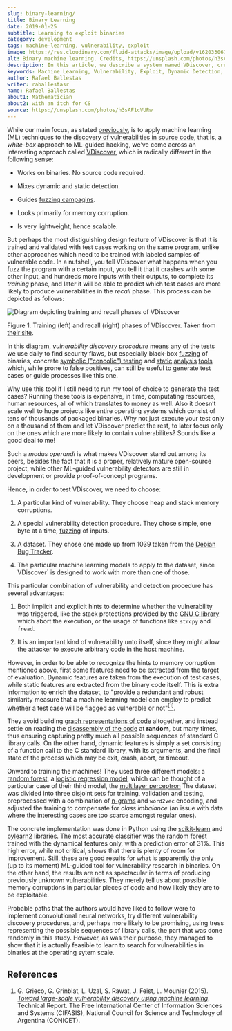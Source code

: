 ```yaml
---
slug: binary-learning/
title: Binary Learning
date: 2019-01-25
subtitle: Learning to exploit binaries
category: development
tags: machine-learning, vulnerability, exploit
image: https://res.cloudinary.com/fluid-attacks/image/upload/v1620330672/blog/binary-learning/cover_ejwzaw.webp
alt: Binary machine learning. Credits, https://unsplash.com/photos/h3sAF1cVURw
description: In this article, we describe a system named VDiscover, created from the ground up to learn vulnerabilities in binary code without access to the source.
keywords: Machine Learning, Vulnerability, Exploit, Dynamic Detection, Static Detection, Security, VDiscover, Ethical Hacking, Pentesting
author: Rafael Ballestas
writer: raballestasr
name: Rafael Ballestas
about1: Mathematician
about2: with an itch for CS
source: https://unsplash.com/photos/h3sAF1cVURw
---
```


While our main focus, as stated [previously](../machine-learning-hack/),
is to apply machine learning (ML) techniques to the
[discovery of vulnerabilities in source code](../../solutions/secure-code-review/),
that is, a *white-box* approach to
ML-guided hacking, we’ve come across an interesting approach called
[VDiscover](http://www.vdiscover.org/), which is radically different
in the following sense:

- Works on binaries. No source code required.

- Mixes dynamic and static detection.

- Guides [fuzzing campagins](../infinite-monkey-fuzzer/).

- Looks primarily for memory corruption.

- Is very lightweight, hence scalable.

But perhaps the most distiguishing design feature of VDiscover is that
it is trained and validated with test cases working on the same program,
unlike other approaches which need to be trained with labeled samples of
vulnerable code. In a nutshell, you tell VDiscover what happens when
you fuzz the program with a certain input, you tell it that it crashes
with some other input, and hundreds more inputs with their outputs, to
complete its *training* phase, and later it will be able to predict
which test cases are more likely to produce vulnerabilities in the
*recall* phase. This process can be depicted as follows:

<div class="imgblock">

![Diagram depicting training and recall phases of VDiscover](https://res.cloudinary.com/fluid-attacks/image/upload/v1620330671/blog/binary-learning/vdisc_zba7nl.webp)

<div class="title">

Figure 1. Training (left) and recall (right) phases of VDiscover.
Taken from [their site](http://www.vdiscover.org/).

</div>

</div>

In this diagram, *vulnerability discovery procedure* means any of the
[tests](../categories/attacks/) we use daily to find security flaws, but
especially black-box [fuzzing](../infinite-monkey-fuzzer) of binaries,
concrete [symbolic ("concolic") testing](../symbolic-execution-mortals)
and [static](../pars-orationis-secura/)
[analysis](../importance-pentesting/) [tools](../replaced-machines/)
which, while prone to false positives, can still be useful to generate
test cases or guide processes like this one.

Why use this tool if I still need to run my tool of choice to generate
the test cases? Running these tools is expensive, in time, computating
resources, human resources, all of which translates to money as well.
Also it doesn’t scale well to huge projects like entire operating
systems which consist of tens of thousands of packaged binaries. Why not
just execute your test only on a thousand of them and let VDiscover
predict the rest, to later focus only on the ones which are more likely
to contain vulnerabilites? Sounds like a good deal to me\!

Such a *modus operandi* is what makes VDiscover stand out among its
peers, besides the fact that it is a proper, relatively mature
open-source project, while other ML-guided vulnerability detectors are
still in development or provide proof-of-concept programs.

Hence, in order to test VDiscover, we need to choose:

1. A particular kind of vulnerability. They choose heap and stack
    memory corruptions.

2. A special vulnerability detection procedure. They chose simple, one
    byte at a time, [fuzzing](../infinite-monkey-fuzzer/) of inputs.

3. A dataset. They chose one made up from 1039 taken from the [Debian
    Bug Tracker](https://security-tracker.debian.org/tracker/).

4. The particular machine learning models to apply to the dataset,
    since VDiscover` is designed to work with more than one of those.

This particular combination of vulnerability and detection procedure has
several advantages:

1. Both implicit and explicit hints to determine whether the
    vulnerability was triggered, like the stack protections provided by
    the [GNU C library](https://www.gnu.org/software/libc/) which
    abort the execution, or the usage of functions like `strcpy` and
    `fread`.

2. It is an important kind of vulnerability unto itself, since they
    might allow the attacker to execute arbitrary code in the host
    machine.

However, in order to be able to recognize the hints to memory corruption
mentioned above, first some features need to be extracted from the
target of evaluation. Dynamic features are taken from the execution of
test cases, while static features are extracted from the binary code
itself. This is extra information to enrich the dataset, to "provide a
redundant and robust similarity measure that a machine learning model
can employ to predict whether a test case will be flagged as vulnerable
or not"[<sup>\[1\]</sup>](#r1).

They avoid building [graph representations of
code](../exploit-code-graph/) altogether, and instead settle on reading
the [disassembly of the code](../reversing-mortals) at **random**, but
many times, thus ensuring capturing pretty much all possible sequences
of standard C library calls. On the other hand, dynamic features is
simply a set consisting of a function call to the C standard library,
with its arguments, and the final state of the process which may be
exit, crash, abort, or timeout.

Onward to training the machines\! They used three different models: a
[random
forest](../crash-course-machine-learning/#decision-trees-and-forests), a
[logistic regression
model](https://en.wikipedia.org/wiki/Logistic_regression), which can be
thought of a particular case of their third model, the [multilayer
perceptron](../crash-course-machine-learning/#artificial-neural-networks-and-deep-learning)
The dataset was divided into three disjoint sets for training,
validation and testing, preprocessed with a combination of
[n-grams](../natural-code) and `word2vec` encoding, and adjusted the
training to compensate for *class imbalance* (an issue with data where
the interesting cases are too scarce amongst regular ones).

The concrete implementation was done in Python using the
[scikit-learn](https://scikit-learn.org/) and
[pylearn2](https://github.com/lisa-lab/pylearn2/) libraries. The most
accurate classifier was the random forest trained with the dynamical
features only, with a prediction error of 31%. This high error, while
not critical, shows that there is plenty of room for improvement. Still,
these are good results for what is apparently the only (up to its
moment) ML-guided tool for vulnerability research in binaries. On the
other hand, the results are not as spectacular in terms of producing
previously unknown vulnerabilities. They merely tell us about possible
memory corruptions in particular pieces of code and how likely they are
to be exploitable.

Probable paths that the authors would have liked to follow were to
implement convolutional neural networks, try different vulnerability
discovery procedures, and, perhaps more likely to be promising, using
tress representing the possible sequences of library calls, the part
that was done randomly in this study. However, as was their purpose,
they managed to show that it is actually feasible to learn to search for
vulnerabilities in binaries at the operating sytem scale.

## References

1. G. Grieco, G. Grinblat, L. Uzal, S. Rawat, J. Feist, L. Mounier
    (2015). [*Toward large-scale vulnerability discovery using machine
    learning*](https://dl.acm.org/doi/10.1145/2857705.2857720).
    Technical Report. The Free International Center of Information
    Sciences and Systems (CIFASIS), National Council for Science and
    Technology of Argentina (CONICET).

